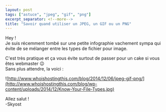 ```yaml
---
layout: post
tags: ["astuce", "jpeg", "gif", "png"]
excerpt_separator: <!--more-->
title: "Savoir quand utiliser un JPEG, un GIF ou un PNG"
---
```


Hey !<br />
Je suis récemment tombé sur une petite infographie vachement sympa qui évite de se mélanger entre les types de fichier pour image.

C'est très pratique et ça vous évite surtout de passer pour un cake si vous êtes webmaster :wink:<br />
Sans plus attendre, la voici :
<!--more-->
![http://www.whoishostingthis.com/blog/2014/12/06/jpeg-gif-png/](http://www.whoishostingthis.com/blog/wp-content/uploads/2014/12/Know-Your-File-Types.jpg)

Allez salut !<br />
-Skyost